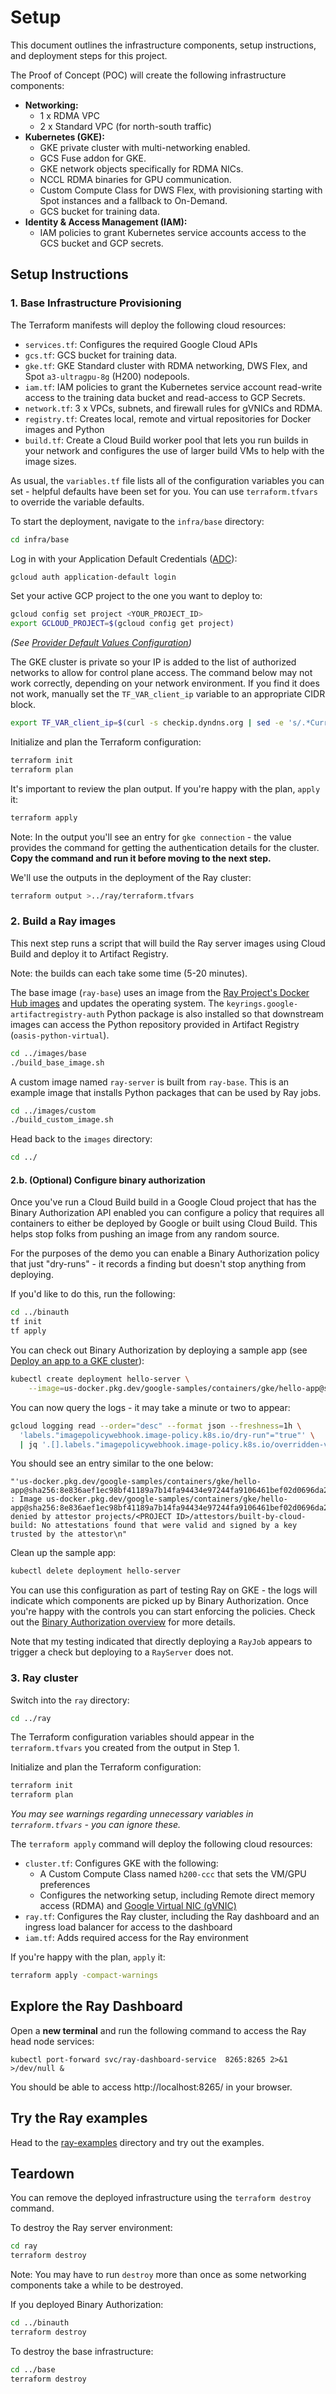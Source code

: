# Setup

This document outlines the infrastructure components, setup instructions, and
deployment steps for this project.

The Proof of Concept (POC) will create the following infrastructure components:

- **Networking:**
  - 1 x RDMA VPC
  - 2 x Standard VPC (for north-south traffic)
- **Kubernetes (GKE):**
  - GKE private cluster with multi-networking enabled.
  - GCS Fuse addon for GKE.
  - GKE network objects specifically for RDMA NICs.
  - NCCL RDMA binaries for GPU communication.
  - Custom Compute Class for DWS Flex, with provisioning starting with Spot
    instances and a fallback to On-Demand.
  - GCS bucket for training data.
- **Identity & Access Management (IAM):**
  - IAM policies to grant Kubernetes service accounts access to the GCS bucket
    and GCP secrets.

## Setup Instructions

### 1. Base Infrastructure Provisioning

The Terraform manifests will deploy the following cloud resources:

- `services.tf`: Configures the required Google Cloud APIs
- `gcs.tf`: GCS bucket for training data.
- `gke.tf`: GKE Standard cluster with RDMA networking, DWS Flex, and Spot
  `a3-ultragpu-8g` (H200) nodepools.
- `iam.tf`: IAM policies to grant the Kubernetes service account read-write
  access to the training data bucket and read-access to GCP Secrets.
- `network.tf`: 3 x VPCs, subnets, and firewall rules for gVNICs and RDMA.
- `registry.tf`: Creates local, remote and virtual repositories for Docker
  images and Python
- `build.tf`: Create a Cloud Build worker pool that lets you run builds in your
  network and configures the use of larger build VMs to help with the image
  sizes.

As usual, the `variables.tf` file lists all of the configuration variables you
can set - helpful defaults have been set for you. You can use `terraform.tfvars`
to override the variable defaults.

To start the deployment, navigate to the `infra/base` directory:

```bash
cd infra/base
```

Log in with your Application Default Credentials
([ADC](https://cloud.google.com/docs/authentication/provide-credentials-adc)):

```sh
gcloud auth application-default login
```

Set your active GCP project to the one you want to deploy to:

```sh
gcloud config set project <YOUR_PROJECT_ID>
export GCLOUD_PROJECT=$(gcloud config get project)
```

_(See
[Provider Default Values Configuration](https://registry.terraform.io/providers/hashicorp/google/latest/docs/guides/provider_reference#provider-default-values-configuration))_

The GKE cluster is private so your IP is added to the list of authorized
networks to allow for control plane access. The command below may not work
correctly, depending on your network environment. If you find it does not work,
manually set the `TF_VAR_client_ip` variable to an appropriate CIDR block.

```sh
export TF_VAR_client_ip=$(curl -s checkip.dyndns.org | sed -e 's/.*Current IP Address: //' -e 's/<.*$//')/32
```

Initialize and plan the Terraform configuration:

```sh
terraform init
terraform plan
```

It's important to review the plan output. If you're happy with the plan, `apply`
it:

```sh
terraform apply
```

Note: In the output you'll see an entry for `gke connection` - the value
provides the command for getting the authentication details for the cluster.
**Copy the command and run it before moving to the next step.**

We'll use the outputs in the deployment of the Ray cluster:

```sh
terraform output >../ray/terraform.tfvars
```

### 2. Build a Ray images

This next step runs a script that will build the Ray server images using Cloud
Build and deploy it to Artifact Registry.

Note: the builds can each take some time (5-20 minutes).

The base image (`ray-base`) uses an image from the
[Ray Project's Docker Hub images](https://hub.docker.com/r/rayproject/ray) and
updates the operating system. The `keyrings.google-artifactregistry-auth` Python
package is also installed so that downstream images can access the Python
repository provided in Artifact Registry (`oasis-python-virtual`).

```sh
cd ../images/base
./build_base_image.sh
```

A custom image named `ray-server` is built from `ray-base`. This is an example
image that installs Python packages that can be used by Ray jobs.

```sh
cd ../images/custom
./build_custom_image.sh
```

Head back to the `images` directory:

```sh
cd ../
```

#### 2.b. (Optional) Configure binary authorization

Once you've run a Cloud Build build in a Google Cloud project that has the
Binary Authorization API enabled you can configure a policy that requires all
containers to either be deployed by Google or built using Cloud Build. This
helps stop folks from pushing an image from any random source.

For the purposes of the demo you can enable a Binary Authorization policy that
just "dry-runs" - it records a finding but doesn't stop anything from deploying.

If you'd like to do this, run the following:

```sh
cd ../binauth
tf init
tf apply
```

You can check out Binary Authorization by deploying a sample app (see
[Deploy an app to a GKE cluster](https://cloud.google.com/kubernetes-engine/docs/deploy-app-cluster)):

```sh
kubectl create deployment hello-server \
    --image=us-docker.pkg.dev/google-samples/containers/gke/hello-app@sha256:8e836aef1ec98bf41189a7b14fa94434e97244fa9106461bef02d0696da20af8
```

You can now query the logs - it may take a minute or two to appear:

```sh
gcloud logging read --order="desc" --format json --freshness=1h \
  'labels."imagepolicywebhook.image-policy.k8s.io/dry-run"="true"' \
  | jq '.[].labels."imagepolicywebhook.image-policy.k8s.io/overridden-verification-result"'
```

You should see an entry similar to the one below:

```
"'us-docker.pkg.dev/google-samples/containers/gke/hello-app@sha256:8e836aef1ec98bf41189a7b14fa94434e97244fa9106461bef02d0696da20af8' : Image us-docker.pkg.dev/google-samples/containers/gke/hello-app@sha256:8e836aef1ec98bf41189a7b14fa94434e97244fa9106461bef02d0696da20af8 denied by attestor projects/<PROJECT ID>/attestors/built-by-cloud-build: No attestations found that were valid and signed by a key trusted by the attestor\n"
```

Clean up the sample app:

```sh
kubectl delete deployment hello-server
```

You can use this configuration as part of testing Ray on GKE - the logs will
indicate which components are picked up by Binary Authorization. Once you're
happy with the controls you can start enforcing the policies. Check out the
[Binary Authorization overview](https://cloud.google.com/binary-authorization/docs/overview)
for more details.

Note that my testing indicated that directly deploying a `RayJob` appears to
trigger a check but deploying to a `RayServer` does not.

### 3. Ray cluster

Switch into the `ray` directory:

```sh
cd ../ray
```

The Terraform configuration variables should appear in the `terraform.tfvars`
you created from the output in Step 1.

Initialize and plan the Terraform configuration:

```sh
terraform init
terraform plan
```

_You may see warnings regarding unnecessary variables in `terraform.tfvars` -
you can ignore these._

The `terraform apply` command will deploy the following cloud resources:

- `cluster.tf`: Configures GKE with the following:
  - A Custom Compute Class named `h200-ccc` that sets the VM/GPU preferences
  - Configures the networking setup, including Remote direct memory access
    (RDMA) and
    [Google Virtual NIC (gVNIC)](https://cloud.google.com/kubernetes-engine/docs/how-to/using-gvnic)
- `ray.tf`: Configures the Ray cluster, including the Ray dashboard and an
  ingress load balancer for access to the dashboard
- `iam.tf`: Adds required access for the Ray environment

If you're happy with the plan, `apply` it:

```sh
terraform apply -compact-warnings
```

## Explore the Ray Dashboard

Open a **new terminal** and run the following command to access the Ray head
node services:

```
kubectl port-forward svc/ray-dashboard-service  8265:8265 2>&1 >/dev/null &
```

You should be able to access http://localhost:8265/ in your browser.

## Try the Ray examples

Head to the [ray-examples](../ray-examples/README.md) directory and try out the
examples.

## Teardown

You can remove the deployed infrastructure using the `terraform destroy`
command.

To destroy the Ray server environment:

```sh
cd ray
terraform destroy
```

Note: You may have to run `destroy` more than once as some networking components
take a while to be destroyed.

If you deployed Binary Authorization:

```sh
cd ../binauth
terraform destroy
```

To destroy the base infrastructure:

```sh
cd ../base
terraform destroy
```
